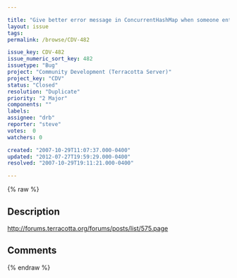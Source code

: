 ```yaml
---

title: "Give better error message in ConcurrentHashMap when someone enters a null key"
layout: issue
tags: 
permalink: /browse/CDV-482

issue_key: CDV-482
issue_numeric_sort_key: 482
issuetype: "Bug"
project: "Community Development (Terracotta Server)"
project_key: "CDV"
status: "Closed"
resolution: "Duplicate"
priority: "2 Major"
components: ""
labels: 
assignee: "drb"
reporter: "steve"
votes:  0
watchers: 0

created: "2007-10-29T11:07:37.000-0400"
updated: "2012-07-27T19:59:29.000-0400"
resolved: "2007-10-29T19:11:21.000-0400"

---
```




{% raw %}



## Description

<div markdown="1" class="description">

http://forums.terracotta.org/forums/posts/list/575.page

</div>

## Comments



{% endraw %}
